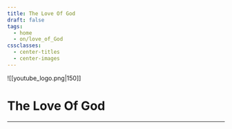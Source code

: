 ```yaml
---
title: The Love Of God
draft: false
tags:
  - home
  - on/love_of_God
cssclasses:
  - center-titles
  - center-images
---
```


![[youtube_logo.png|150]]
# The Love Of God
---
